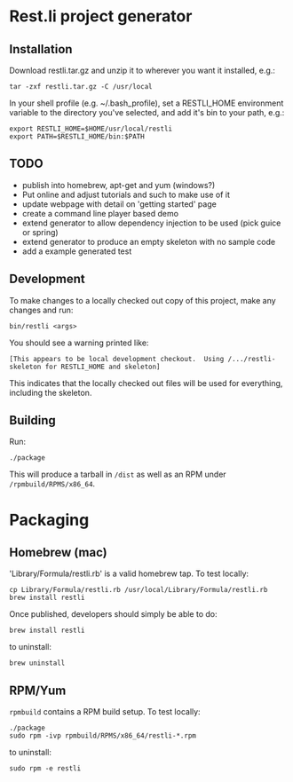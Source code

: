 Rest.li project generator
=========================

Installation
------------

Download restli.tar.gz and unzip it to wherever you want it installed, e.g.:

```
tar -zxf restli.tar.gz -C /usr/local
```

In your shell profile (e.g. ~/.bash_profile), set a RESTLI_HOME environment variable to the directory you've selected, and add it's bin to your path, e.g.:

```
export RESTLI_HOME=$HOME/usr/local/restli
export PATH=$RESTLI_HOME/bin:$PATH
```

TODO
----
* publish into homebrew, apt-get and yum (windows?)
* Put online and adjust tutorials and such to make use of it
* update webpage with detail on 'getting started' page
* create a command line player based demo
* extend generator to allow dependency injection to be used (pick guice or spring)
* extend generator to produce an empty skeleton with no sample code
* add a example generated test

Development
-----------

To make changes to a locally checked out copy of this project, make any changes and run:

```
bin/restli <args>
```

You should see a warning printed like:

```
[This appears to be local development checkout.  Using /.../restli-skeleton for RESTLI_HOME and skeleton]
```

This indicates that the locally checked out files will be used for everything, including the skeleton.

Building
--------

Run:

```
./package
```

This will produce a tarball in `/dist` as well as an RPM under `/rpmbuild/RPMS/x86_64`.

Packaging
=========

Homebrew (mac)
--------------

'Library/Formula/restli.rb' is a valid homebrew tap.  To test locally:

```
cp Library/Formula/restli.rb /usr/local/Library/Formula/restli.rb
brew install restli
```

Once published,  developers should simply be able to do:

```
brew install restli
```

to uninstall:

```
brew uninstall
```

RPM/Yum
-------

`rpmbuild` contains a RPM build setup.  To test locally:

```
./package
sudo rpm -ivp rpmbuild/RPMS/x86_64/restli-*.rpm
```

to uninstall:

```
sudo rpm -e restli
```